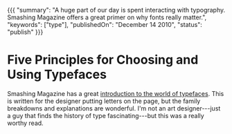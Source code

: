 {{{
    "summary": "A huge part of our day is spent interacting with typography. Smashing Magazine offers a great primer on why fonts really matter.",
    "keywords": ["type"],
    "publishedOn": "December 14 2010",
    "status": "publish"
}}}

# Five Principles for Choosing and Using Typefaces

Smashing Magazine has a great [introduction to the world of typefaces][1]. This is written for the designer putting letters on the page, but the family breakdowns and explanations are wonderful. I'm not an art designer---just a guy that finds the history of type fascinating---but this was a really worthy read.

 [1]: http://www.smashingmagazine.com/2010/12/14/what-font-should-i-use-five-principles-for-choosing-and-using-typefaces/
